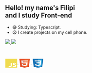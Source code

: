 <h2>Hello! my name's Filipi<br>
and I study Front-end</h2>

- 😁 Studying: Typescript.
- 😦 I create projects on my cell phone. 
  
<div>
   <a href="https://github.com/LipiLima14">
   <img height="180em" src="https://github-readme-stats.vercel.app/api?username=LipiLima14&show_icons=true&theme=dracula&include_all_commits=true&count_private=true"/>
   <img height="180em" src="https://github-readme-stats.vercel.app/api/top-langs/?username=LipiLima14&layout=compact&langs_count=6&theme=tokyonight"/>
</div>

##
    
<div style="display: inline_block"><br>
  <img align="center" alt="Js" height="30" width="40" src="https://raw.githubusercontent.com/devicons/devicon/master/icons/javascript/javascript-plain.svg">
  <img align="center" alt="HTML" height="30" width="40" src="https://raw.githubusercontent.com/devicons/devicon/master/icons/html5/html5-original.svg">
  <img align="center" alt="CSS" height="30" width="40" src="https://raw.githubusercontent.com/devicons/devicon/master/icons/css3/css3-original.svg">
</div>

<br>
